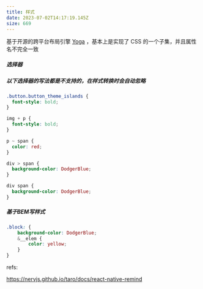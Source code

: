 ```yaml
---
title: 样式
date: 2023-07-02T14:17:19.145Z
size: 669
---
```

基于开源的跨平台布局引擎 [Yoga](https://github.com/facebook/yoga) ，基本上是实现了 CSS 的一个子集，并且属性名不完全一致

##### 选择器

##### 以下选择器的写法都是不支持的，在样式转换时会自动忽略

```css
.button.button_theme_islands {
  font-style: bold;
}

img + p {
  font-style: bold;
}

p ~ span {
  color: red;
}

div > span {
  background-color: DodgerBlue;
}

div span {
  background-color: DodgerBlue;
}
```

##### 基于BEM写样式

```scss
.block: {
    background-color: DodgerBlue;
    &__elem {
        color: yellow;
    }
}
```

refs:

https://nervjs.github.io/taro/docs/react-native-remind
